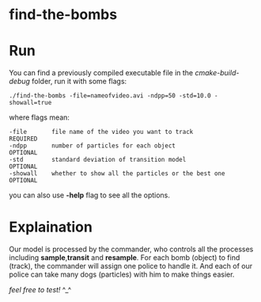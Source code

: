 # find-the-bombs

# Run

You can find a previously compiled executable file in the *cmake-build-debug* folder, run it with some flags:

```
./find-the-bombs -file=nameofvideo.avi -ndpp=50 -std=10.0 -showall=true
```
where flags mean:
```
-file       file name of the video you want to track            REQUIRED
-ndpp       number of particles for each object                 OPTIONAL
-std        standard deviation of transition model              OPTIONAL
-showall    whether to show all the particles or the best one   OPTIONAL
```
you can also use **-help** flag to see all the options.

# Explaination

Our model is processed by the commander, who controls all the processes including **sample**,**transit** and **resample**. For each bomb (object) to find (track), the commander will assign one police to handle it. And each of our police can take many dogs (particles) with him to make things easier.

*feel free to test!*  ^_^
